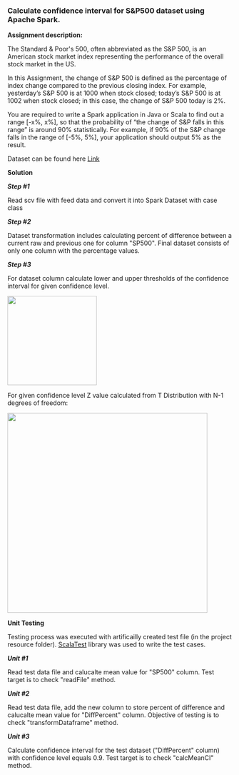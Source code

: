 ### Calculate confidence interval for S&P500 dataset using Apache Spark.

**Assignment description:**

The Standard & Poor's 500, often abbreviated as the S&P 500, is an American stock market index representing the performance of the overall stock market in the US.

In this Assignment, the change of S&P 500 is defined as the percentage of index change compared to the previous closing index. For example, yesterday’s S&P 500 is at 1000 when stock closed; today’s S&P 500 is at 1002 when stock closed; in this case, the change of S&P 500 today is 2%.

You are required to write a Spark application in Java or Scala to find out a range [-x%, x%], so that the probability of “the change of S&P falls in this range” is around 90% statistically. For example, if 90% of the S&P change falls in the range of [-5%, 5%], your application should output 5% as the result.

Dataset can be found here [Link](https://fred.stlouisfed.org/series/SP500/downloaddata)

**Solution**

***Step #1***

Read scv file with feed data and convert it into Spark Dataset with case class

***Step #2***

Dataset transformation includes calculating percent of difference between a current raw and previous one for column "SP500". 
Final dataset consists of only one column with the percentage values.

***Step #3***

For dataset column calculate lower and upper thresholds of  the confidence interval for given confidence level. 

<img src="https://s-media-cache-ak0.pinimg.com/564x/a0/3c/65/a03c650ea3ae2f6ccccfba82ba6ef5bd.jpg" width="200">

For given confidence level Z value calculated from T Distribution with N-1 degrees of freedom:

<img src="http://www.biochemia-medica.com/system/files/18(2)_Simundic_lessons_tablica1.jpg"  width="448">

**Unit Testing**

Testing process was executed with artificailly created test file (in the project resource folder). [ScalaTest](http://www.scalatest.org/) library was used to write the test cases.

***Unit #1***

Read test data file and calucalte mean value for "SP500" column. 	Test target  is to check "readFile" method.

***Unit #2***

Read test data file, add the new column to store percent of difference and calucalte mean value for "DiffPercent" column. Objective of testing is to check "transformDataframe" method.

***Unit #3***

Calculate confidence interval for the test dataset ("DiffPercent" column) with confidence level equals 0.9. Test target is to check "calcMeanCI" method.
